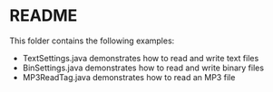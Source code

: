 # README

This folder contains the following examples:

* TextSettings.java demonstrates how to read and write text files
* BinSettings.java demonstrates how to read and write binary files
* MP3ReadTag.java demonstrates how to read an MP3 file
